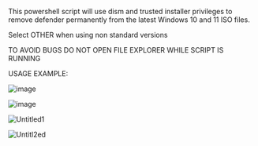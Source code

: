This powershell script will use dism and trusted installer privileges to remove defender permanently from the latest Windows 10 and 11 ISO files.

Select OTHER when using non standard versions

TO AVOID BUGS DO NOT OPEN FILE EXPLORER WHILE SCRIPT IS RUNNING

USAGE EXAMPLE:

![image](https://github.com/zoicware/StripWindowsDefender/assets/118035521/4a9e9ea8-4ff0-4ab7-9b6c-d06ef233e681)


![image](https://github.com/zoicware/StripWindowsDefender/assets/118035521/deaa0111-434a-4205-9686-ea3a7c9fecd2)


![Untitled1](https://github.com/zoicware/StripWindowsDefender/assets/118035521/e6456051-6c43-4900-818e-fe8cfa245686)


![Untitl2ed](https://github.com/zoicware/StripWindowsDefender/assets/118035521/a0de4b39-0719-41d1-afc0-9d174942aafa)




